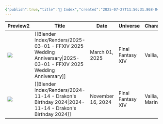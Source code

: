 ```yaml
---
{"publish":true,"title":"📇 Index","created":"2025-07-27T11:56:31.868-04:00","modified":"2025-07-29T20:00:40.782-04:00","published":"2025-07-29T20:00:40.782-04:00","cssclasses":""}
---
```


|Preview2|Title|Date|Universe|Characters|
|---|---|---|---|---|
|![](https://shiitake.us-east.host.bsky.network/xrpc/com.atproto.sync.getBlob?did=did%3Aplc%3Avigxa24owwfxyoe5nnweh7i4&cid=bafkreidyxzlortntwyeawnu6qmmxssv3h2bw7lgybrff6mzvrjhte5m22e)|[[Blender Index/Renders/2025-03-01 - FFXIV 2025 Wedding Anniversary\|2025-03-01 - FFXIV 2025 Wedding Anniversary]]|March 01, 2025|Final Fantasy XIV|Vallia, Iriali|
|![](https://shiitake.us-east.host.bsky.network/xrpc/com.atproto.sync.getBlob?did=did%3Aplc%3Avigxa24owwfxyoe5nnweh7i4&cid=bafkreibq64mpmtzxrpc6m2ly353h4glpajais7q2ogrph4s5bf6a4zg5tq)|[[Blender Index/Renders/2024-11-14 - Drakon's Birthday 2024\|2024-11-14 - Drakon's Birthday 2024]]|November 16, 2024|Final Fantasy XIV|Vallia, Iriali, Marina|